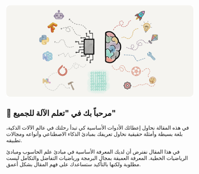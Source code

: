 <p align="center">
  <img src="assets/cover.png" alt="تعلم الآلة للجميع"/>
</p>

🤖 مرحباً بك في "تعلم الآلة للجميع"
--
في هذه المقالة نحاول إعطائك الأدوات الأساسية كي تبدأ رحلتك في عالم الآلات الذكية، بلغة بسيطة وأمثلة حقيقية نحاول تعريفك بمبادئ الذكاء الاصطناعي وأنواعه ومجالات تطبيقه.

في هذا المقال نفترض أن لديك المعرفة الأساسية في مبادئ علم الحاسوب ومبادئ الرياضيات الخطية. المعرفة العميقة بمجال البرمجة ورياضيات التفاضل والتكامل ليست مطلوبة ولكنها بالتأكيد ستساعدك على فهم المقال بشكل أعمق.
